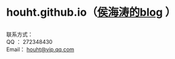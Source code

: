 # houht.github.io（[侯海涛的blog](http://houht.github.io/) ）


##

联系方式：  
QQ   ：
272348430  
Email：
houht@vip.qq.com  


